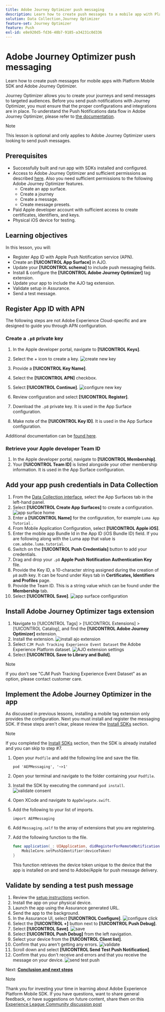```yaml
---
title: Adobe Journey Optimizer push messaging
description: Learn how to create push messages to a mobile app with Platform Mobile SDK and Adobe Journey Optimizer.
solution: Data Collection,Journey Optimizer
feature-set: Journey Optimizer
feature: Push
exl-id: e8e920d5-fd36-48b7-9185-a34231c0d336
---
```

# Adobe Journey Optimizer push messaging

Learn how to create push messages for mobile apps with Platform Mobile SDK and Adobe Journey Optimizer.

Journey Optimizer allows you to create your journeys and send messages to targeted audiences. Before you send push notifications with Journey Optimizer, you must ensure that the proper configurations and integrations are in place. To understand the Push Notifications data flow in Adobe Journey Optimizer, please refer to [the documentation](https://experienceleague.adobe.com/docs/journey-optimizer/using/configuration/configuration-message/push-config/push-gs.html).

>[!NOTE]
>
>This lesson is optional and only applies to Adobe Journey Optimizer users looking to send push messages. 


## Prerequisites

* Successfully built and run app with SDKs installed and configured.
* Access to Adobe Journey Optimizer and sufficient permissions as described [here](https://experienceleague.adobe.com/docs/journey-optimizer/using/configuration/configuration-message/push-config/push-configuration.html?lang=en). Also you need sufficient permissions to the following Adobe Journey Optimizer features.
  * Create an app surface. 
  * Create a journey
  * Create a message.
  * Create message presets.
* Paid Apple developer account with sufficient access to create certificates, identifiers, and keys.
* Physical iOS device for testing.

## Learning objectives

In this lesson, you will:

* Register App ID with Apple Push Notification service (APN).
* Create an **[!UICONTROL App Surface]** in AJO.
* Update your **[!UICONTROL schema]** to include push messaging fields.
* Install & configure the **[!UICONTROL Adobe Journey Optimizer]** tag extension.
* Update your app to include the AJO tag extension.
* Validate setup in Assurance.
* Send a test message.


## Register App ID with APN

The following steps are not Adobe Experience Cloud-specific and are designed to guide you through APN configuration.

### Create a `.p8` private key

1. In the Apple developer portal, navigate to **[!UICONTROL Keys]**.
1. Select the + icon to create a key.
![create new key](assets/mobile-push-apple-dev-new-key.png)

1. Provide a **[!UICONTROL Key Name]**.
1. Select the **[!UICONTROL APN]** checkbox.
1. Select **[!UICONTROL Continue]**.
![configure new key](assets/mobile-push-apple-dev-config-key.png)
1. Review configuration and select **[!UICONTROL Register]**.
1. Download the `.p8` private key. It is used in the App Surface configuration.
1. Make note of the **[!UICONTROL Key ID]**. It is used in the App Surface configuration.

Additional documentation can be [found here](https://help.apple.com/developer-account/#/devcdfbb56a3).

### Retrieve your Apple developer Team ID

1. In the Apple developer portal, navigate to **[!UICONTROL Membership]**. 
1. Your **[!UICONTROL Team ID]** is listed alongside your other membership information. It is used in the App Surface configuration.

## Add your app push credentials in Data Collection

1. From the [Data Collection interface](https://experience.adobe.com/data-collection/), select the App Surfaces tab in the left-hand panel.
1. Select **[!UICONTROL Create App Surfaces]** to create a configuration.
![app surface home](assets/mobile-push-app-surface.png)
1. Enter a **[!UICONTROL Name]** for the configuration, for example `Luma App Tutorial`  .
1. From Mobile Application Configuration, select **[!UICONTROL Apple iOS]**.
1. Enter the mobile app Bundle Id in the App ID (iOS Bundle ID) field. If you are following along with the Luma app that value is `com.adobe.luma.tutorial`. 
1. Switch on the **[!UICONTROL Push Credentials]** button to add your credentials.
1. Drag and drop your `.p8` **Apple Push Notification Authentication Key** file.
1. Provide the Key ID, a 10-character string assigned during the creation of `p8` auth key. It can be found under Keys tab in **Certificates, Identifiers and Profiles** page.
1. Provide the Team ID. This is a string value which can be found under the **Membership** tab.
1. Select **[!UICONTROL Save]**.
![app surface configuration](assets/mobile-push-app-surface-config.png)

## Install Adobe Journey Optimizer tags extension

1. Navigate to [!UICONTROL Tags] > [!UICONTROL Extensions] > [!UICONTROL Catalog], and find the **[!UICONTROL Adobe Journey Optimizer]** extension.
1. Install the extension.
![install ajo extension](assets/mobile-push-tags-install.png)
1. Select `CJM Push Tracking Experience Event Dataset` the Adobe Experience Platform dataset.
![AJO extension settings](assets/mobile-push-tags-ajo.png)
1. Select **[!UICONTROL Save to Library and Build]**.

>[!NOTE]
>If you don't see "CJM Push Tracking Experience Event Dataset" as an option, please contact customer care.
>

## Implement the Adobe Journey Optimizer in the app

As discussed in previous lessons, installing a mobile tag extension only provides the configuration. Next you must install and register the messaging SDK. If these steps aren't clear, please review the [Install SDKs](install-sdks.md) section.

>[!NOTE]
>
>If you completed the [Install SDKs](install-sdks.md) section, then the SDK is already installed and you can skip to step #7.

1. Open your `Podfile` and add the following line and save the file.

    `pod 'AEPMessaging', '~>1'`
1. Open your terminal and navigate to the folder containing your `Podfile`.
1. Install the SDK by executing the command `pod install`. 
![validate consent](assets/mobile-push-terminal-install.png)
1. Open XCode and navigate to `AppDelegate.swift`.
1. Add the following to your list of imports.

    `import AEPMessaging`
1. Add `Messaging.self` to the array of extensions that you are registering.
1. Add the following function to the file.

    ```swift
    func application(_: UIApplication, didRegisterForRemoteNotificationsWithDeviceToken deviceToken: Data) {
        MobileCore.setPushIdentifier(deviceToken)
    }
    ```

    This function retrieves the device token unique to the device that the app is installed on and send to Adobe/Apple for push message delivery.

## Validate by sending a test push message

1. Review the [setup instructions](assurance.md) section.
1. Install the app on your physical device.
1. Launch the app using the Assurance generated URL.
1. Send the app to the background.
1. In the Assurance UI, select **[!UICONTROL Configure]**.
    ![configure click](assets/mobile-push-validate-config.png)
1. Select the **[!UICONTROL +]** button next to **[!UICONTROL Push Debug]**.
1. Select **[!UICONTROL Save]**.
    ![save](assets/mobile-push-validate-save.png)
1. Select **[!UICONTROL Push Debug]** from the left navigation.
1. Select your device from the **[!UICONTROL Client list]**.
1. Confirm that you aren't getting any errors.
    ![validate](assets/mobile-push-validate-confirm.png)
1. Scroll down and select **[!UICONTROL Send Test Push Notification]**.
1. Confirm that you don't receive and errors and that you receive the message on your device. 
    ![send test push](assets/mobile-push-validate-send-test.png)

Next: **[Conclusion and next steps](conclusion.md)**

>[!NOTE]
>
>Thank you for investing your time in learning about Adobe Experience Platform Mobile SDK. If you have questions, want to share general feedback, or have suggestions on future content, share them on this [Experience League Community discussion post](https://experienceleaguecommunities.adobe.com/t5/adobe-experience-platform-data/tutorial-discussion-implement-adobe-experience-cloud-in-mobile/td-p/443796)